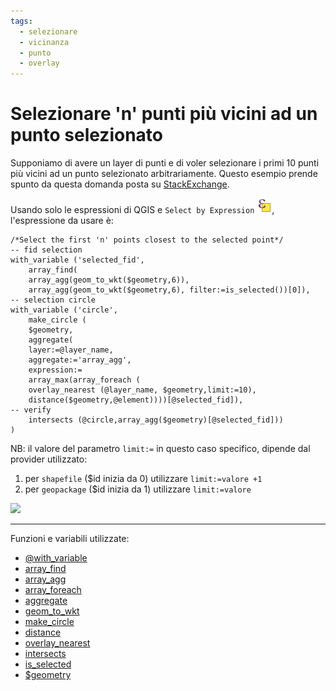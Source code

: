 ```yaml
---
tags:
  - selezionare
  - vicinanza
  - punto
  - overlay
---
```


# Selezionare 'n' punti più vicini ad un punto selezionato

Supponiamo di avere un layer di punti e di voler selezionare i primi 10 punti più vicini ad un punto selezionato arbitrariamente. Questo esempio prende spunto da questa domanda posta su [StackExchange](https://gis.stackexchange.com/questions/410940/how-to-select-the-number-nearest-points-in-qgis).

Usando solo le espressioni di QGIS e `Select by Expression` ![](../img/icon/mIconExpressionSelect.png), l'espressione da usare è:


```
/*Select the first 'n' points closest to the selected point*/
-- fid selection
with_variable ('selected_fid',
	array_find(
	array_agg(geom_to_wkt($geometry,6)),
	array_agg(geom_to_wkt($geometry,6), filter:=is_selected())[0]),
-- selection circle	
with_variable ('circle', 
	make_circle (
	$geometry,
	aggregate(
	layer:=@layer_name,
	aggregate:='array_agg',
	expression:=
	array_max(array_foreach (
	overlay_nearest (@layer_name, $geometry,limit:=10),
	distance($geometry,@element))))[@selected_fid]),
-- verify
	intersects (@circle,array_agg($geometry)[@selected_fid]))
)
```

NB: il valore del parametro `limit:=` in questo caso specifico, dipende dal provider utilizzato:

1. per `shapefile` ($id inizia da 0) utilizzare `limit:=valore +1`
2. per `geopackage` ($id inizia da 1) utilizzare `limit:=valore`

![](https://i.stack.imgur.com/sNnlw.gif)

---

Funzioni e variabili utilizzate:

* [@with_variable](../gr_funzioni/variabili/with_variable.md)
* [array_find](../gr_funzioni/array/array_unico.md#array_find)
* [array_agg](../gr_funzioni/array/array_unico.md#array_agg)
* [array_foreach](../gr_funzioni/array/array_unico.md#array_foreach)
* [aggregate](../gr_funzioni/aggrega/aggrega_unico.md#aggregate)
* [geom_to_wkt](../gr_funzioni/geometria/geometria_unico.md#geom_to_wkt)
* [make_circle](../gr_funzioni/geometria/geometria_unico.md#make_circle)
* [distance](../gr_funzioni/geometria/geometria_unico.md#distance)
* [overlay_nearest](../gr_funzioni/geometria/geometria_unico.md#overlay_nearest)
* [intersects](../gr_funzioni/geometria/geometria_unico.md#intersects)
* [is_selected](../gr_funzioni/record_e_attributi/record_e_attributi_unico.md#is_selected)
* [$geometry](../gr_funzioni/geometria/geometria_unico.md#geometry)
